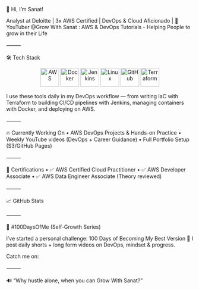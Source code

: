 👋 Hi, I’m Sanat!

Analyst at Deloitte | 3x AWS Certified | DevOps & Cloud Aficionado | 🎥 YouTuber @Grow With Sanat : AWS & DevOps Tutorials - Helping People to grow in their Life


⸻

🛠️ Tech Stack
<p align="center">
  <img src="https://github.com/devicons/devicon/tree/v2.16.0/icons/amazonwebservices/amazonwebservices-original.svg" alt="AWS" width="50"/>
  <img src="https://cdn.jsdelivr.net/gh/devicons/devicon/icons/docker/docker-original.svg" alt="Docker" width="50"/>
  <img src="https://cdn.jsdelivr.net/gh/devicons/devicon/icons/jenkins/jenkins-original.svg" alt="Jenkins" width="50"/>
  <img src="https://cdn.jsdelivr.net/gh/devicons/devicon/icons/linux/linux-original.svg" alt="Linux" width="50"/>
  <img src="https://cdn.jsdelivr.net/gh/devicons/devicon/icons/github/github-original.svg" alt="GitHub" width="50"/>
  <img src="https://cdn.jsdelivr.net/gh/devicons/devicon/icons/terraform/terraform-original.svg" alt="Terraform" width="50"/>
</p>
I use these tools daily in my DevOps workflow — from writing IaC with Terraform to building CI/CD pipelines with Jenkins, managing containers with Docker, and deploying on AWS.

⸻

🔥 Currently Working On
	•	AWS DevOps Projects & Hands-on Practice
	•	Weekly YouTube videos (DevOps + Career Guidance)
	•	Full Portfolio Setup (S3/GitHub Pages)

⸻

🧠 Certifications
	•	✅ AWS Certified Cloud Practitioner
	•	✅ AWS Developer Associate
	•	✅ AWS Data Engineer Associate (Theory reviewed)

⸻

📈 GitHub Stats


⸻

📅 #100DaysOfMe (Self-Growth Series)

I’ve started a personal challenge: 100 Days of Becoming My Best Version 💪
I post daily shorts + long form videos on DevOps, mindset & progress.

Catch me on:


⸻

🔊 “Why hustle alone, when you can Grow With Sanat?”
